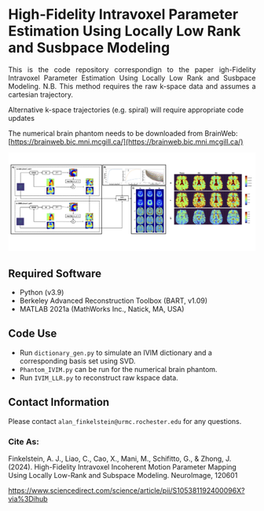 # High-Fidelity Intravoxel Parameter Estimation Using Locally Low Rank and Susbpace Modeling 

<p style="text-align: justify;">
This is the code repository correspondign to the paper igh-Fidelity Intravoxel Parameter 
Estimation Using Locally Low Rank and Susbpace Modeling. N.B. This method requires the raw k-space data 
and assumes a cartesian trajectory. 

Alternative k-space trajectories (e.g. spiral) will require 
appropriate code updates

The numerical brain phantom needs to be downloaded from BrainWeb: 
[https://brainweb.bic.mni.mcgill.ca/](https://brainweb.bic.mni.mcgill.ca/) 


<img src="images/GraphicalAbstract.png" alt="Graphical Abstract">


## Required Software 

- Python (v3.9)
- Berkeley Advanced Reconstruction Toolbox (BART, v1.09)
- MATLAB 2021a (MathWorks Inc., Natick, MA, USA)

## Code Use

- Run `dictionary_gen.py` to simulate an IVIM dictionary and a corresponding basis set using SVD.
- `Phantom_IVIM.py` can be run for the numerical brain phantom. 
- Run `IVIM_LLR.py` to reconstruct raw kspace data. 

## Contact Information 

Please contact `alan_finkelstein@urmc.rochester.edu` for any questions.

### Cite As:
Finkelstein, A. J., Liao, C., Cao, X., Mani, M., Schifitto, G., & Zhong, J. (2024). High-Fidelity Intravoxel Incoherent Motion Parameter Mapping Using Locally Low-Rank and Subspace Modeling. NeuroImage, 120601

https://www.sciencedirect.com/science/article/pii/S105381192400096X?via%3Dihub 




</p>
